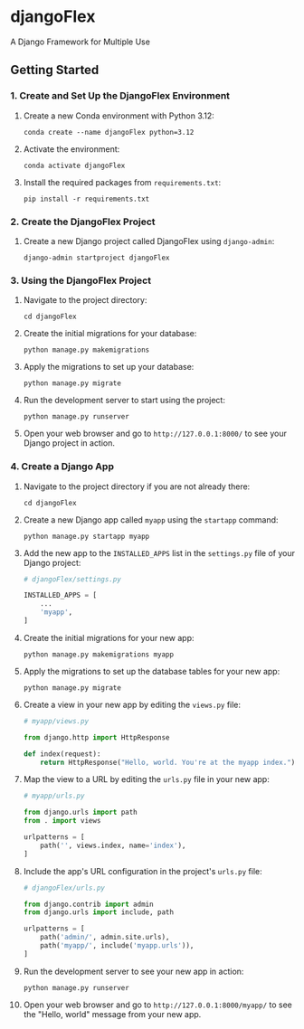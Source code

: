 # djangoFlex
A Django Framework for Multiple Use

## Getting Started

### 1. Create and Set Up the DjangoFlex Environment

1. Create a new Conda environment with Python 3.12:
   ```
   conda create --name djangoFlex python=3.12
   ```

2. Activate the environment:
   ```
   conda activate djangoFlex
   ```

3. Install the required packages from `requirements.txt`:
   ```
   pip install -r requirements.txt
   ```

### 2. Create the DjangoFlex Project

1. Create a new Django project called DjangoFlex using `django-admin`:
   ```
   django-admin startproject djangoFlex
   ```

### 3. Using the DjangoFlex Project

1. Navigate to the project directory:
   ```
   cd djangoFlex
   ```

2. Create the initial migrations for your database:
   ```
   python manage.py makemigrations
   ```

3. Apply the migrations to set up your database:
   ```
   python manage.py migrate
   ```

4. Run the development server to start using the project:
   ```
   python manage.py runserver
   ```

5. Open your web browser and go to `http://127.0.0.1:8000/` to see your Django project in action.

### 4. Create a Django App

1. Navigate to the project directory if you are not already there:
   ```
   cd djangoFlex
   ```

2. Create a new Django app called `myapp` using the `startapp` command:
   ```
   python manage.py startapp myapp
   ```

3. Add the new app to the `INSTALLED_APPS` list in the `settings.py` file of your Django project:
   ```python
   # djangoFlex/settings.py

   INSTALLED_APPS = [
       ...
       'myapp',
   ]
   ```

4. Create the initial migrations for your new app:
   ```
   python manage.py makemigrations myapp
   ```

5. Apply the migrations to set up the database tables for your new app:
   ```
   python manage.py migrate
   ```

6. Create a view in your new app by editing the `views.py` file:
   ```python
   # myapp/views.py

   from django.http import HttpResponse

   def index(request):
       return HttpResponse("Hello, world. You're at the myapp index.")
   ```

7. Map the view to a URL by editing the `urls.py` file in your new app:
   ```python
   # myapp/urls.py

   from django.urls import path
   from . import views

   urlpatterns = [
       path('', views.index, name='index'),
   ]
   ```

8. Include the app's URL configuration in the project's `urls.py` file:
   ```python
   # djangoFlex/urls.py

   from django.contrib import admin
   from django.urls import include, path

   urlpatterns = [
       path('admin/', admin.site.urls),
       path('myapp/', include('myapp.urls')),
   ]
   ```

9. Run the development server to see your new app in action:
   ```
   python manage.py runserver
   ```

10. Open your web browser and go to `http://127.0.0.1:8000/myapp/` to see the "Hello, world" message from your new app.